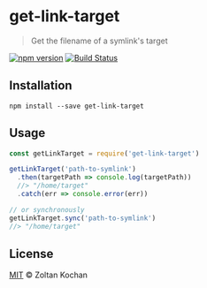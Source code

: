 # get-link-target

> Get the filename of a symlink's target

[![npm version](https://img.shields.io/npm/v/get-link-target.svg)](https://www.npmjs.com/package/get-link-target) [![Build Status](https://img.shields.io/travis/zkochan/get-link-target/master.svg)](https://travis-ci.org/zkochan/get-link-target)

## Installation

```
npm install --save get-link-target
```

## Usage

```js
const getLinkTarget = require('get-link-target')

getLinkTarget('path-to-symlink')
  .then(targetPath => console.log(targetPath))
  //> "/home/target"
  .catch(err => console.error(err))

// or synchronously
getLinkTarget.sync('path-to-symlink')
//> "/home/target"
```

## License

[MIT](LICENSE) © Zoltan Kochan
